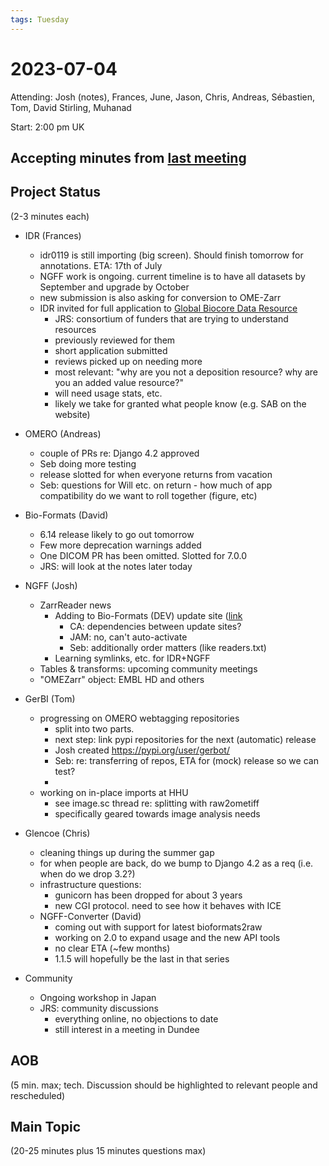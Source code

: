 ```yaml
---
tags: Tuesday
---
```


# 2023-07-04

Attending: Josh (notes), Frances, June, Jason, Chris, Andreas, Sébastien, Tom, David Stirling, Muhanad

Start: 2:00 pm UK

## Accepting minutes from [last meeting](https://hackmd.io/team/ome?nav=overview)

## Project Status

(2-3 minutes each)

- IDR (Frances)
  - idr0119 is still importing (big screen). Should finish tomorrow for annotations. ETA: 17th of July
  - NGFF work is ongoing. current timeline is to have all datasets by September and upgrade by October
  - new submission is also asking for conversion to OME-Zarr
  - IDR invited for full application to [Global Biocore Data Resource](https://globalbiodata.org/scientific-activities/global-core-biodata-resources/)
    - JRS: consortium of funders that are trying to understand resources
    - previously reviewed for them
    - short application submitted
    - reviews picked up on needing more
    - most relevant: "why are you not a deposition resource? why are you an added value resource?"
    - will need usage stats, etc.
    - likely we take for granted what people know (e.g. SAB on the website)

- OMERO (Andreas)
  - couple of PRs re: Django 4.2 approved
  - Seb doing more testing
  - release slotted for when everyone returns from vacation
  - Seb: questions for Will etc. on return - how much of app compatibility do we want to roll together (figure, etc)

- Bio-Formats (David)
  - 6.14 release likely to go out tomorrow
  - Few more deprecation warnings added
  - One DICOM PR has been omitted. Slotted for 7.0.0
  - JRS: will look at the notes later today

- NGFF (Josh)
  - ZarrReader news
    - Adding to Bio-Formats (DEV) update site ([link](https://imagesc.zulipchat.com/#narrow/stream/328251-NGFF/topic/Bio-Formats.20Importer)
      - CA: dependencies between update sites?
      - JAM: no, can't auto-activate
      - Seb: additionally order matters (like readers.txt)
    - Learning symlinks, etc. for IDR+NGFF
  - Tables & transforms: upcoming community meetings
  - "OMEZarr" object: EMBL HD and others

- GerBI (Tom)
  - progressing on OMERO webtagging repositories
    - split into two parts.
    - next step: link pypi repositories for the next (automatic) release
    - Josh created https://pypi.org/user/gerbot/
    - Seb: re: transferring of repos, ETA for (mock) release so we can test?
    - 
  - working on in-place imports at HHU
    - see image.sc thread re: splitting with raw2ometiff
    - specifically geared towards image analysis needs

- Glencoe (Chris)
  - cleaning things up during the summer gap
  - for when people are back, do we bump to Django 4.2 as a req (i.e. when do we drop 3.2?)
  - infrastructure questions:
    - gunicorn has been dropped for about 3 years
    - new CGI protocol. need to see how it behaves with ICE
  - NGFF-Converter (David)
    - coming out with support for latest bioformats2raw
    - working on 2.0 to expand usage and the new API tools
    - no clear ETA (~few months)
    - 1.1.5 will hopefully be the last in that series

- Community
  - Ongoing workshop in Japan
  - JRS: community discussions
    - everything online, no objections to date
    - still interest in a meeting in Dundee

## AOB

(5 min. max; tech. Discussion should be highlighted to relevant people and rescheduled)

## Main Topic

(20-25 minutes plus 15 minutes questions max)

